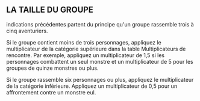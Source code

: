## LA TAILLE DU GROUPE

indications précédentes partent du principe qu'un
groupe rassemble trois à cinq aventuriers.

Si le groupe contient moins de trois personnages,
appliquez le multiplicateur de la catégorie supérieure dans
la table Multiplicateurs de rencontre. Par exemple, appliquez
un multiplicateur de 1,5 si les personnages combattent un
seul monstre et un multiplicateur de 5 pour les groupes de
quinze monstres ou plus.

Si le groupe rassemble six personnages ou plus, appliquez
le multiplicateur de la catégorie inférieure. Appliquez
un multiplicateur de 0,5 pour un affrontement contre un
monstre eul.
